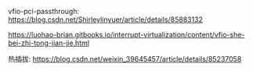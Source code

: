 vfio-pci-passthrough: https://blog.csdn.net/Shirleylinyuer/article/details/85883132

https://luohao-brian.gitbooks.io/interrupt-virtualization/content/vfio-she-bei-zhi-tong-jian-jie.html

热插拔: https://blog.csdn.net/weixin_39645457/article/details/85237058